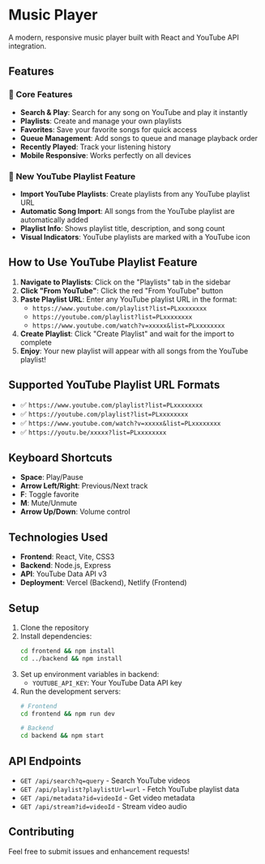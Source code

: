 # Music Player

A modern, responsive music player built with React and YouTube API integration.

## Features

### 🎵 Core Features
- **Search & Play**: Search for any song on YouTube and play it instantly
- **Playlists**: Create and manage your own playlists
- **Favorites**: Save your favorite songs for quick access
- **Queue Management**: Add songs to queue and manage playback order
- **Recently Played**: Track your listening history
- **Mobile Responsive**: Works perfectly on all devices

### 🎯 New YouTube Playlist Feature
- **Import YouTube Playlists**: Create playlists from any YouTube playlist URL
- **Automatic Song Import**: All songs from the YouTube playlist are automatically added
- **Playlist Info**: Shows playlist title, description, and song count
- **Visual Indicators**: YouTube playlists are marked with a YouTube icon

## How to Use YouTube Playlist Feature

1. **Navigate to Playlists**: Click on the "Playlists" tab in the sidebar
2. **Click "From YouTube"**: Click the red "From YouTube" button
3. **Paste Playlist URL**: Enter any YouTube playlist URL in the format:
   - `https://www.youtube.com/playlist?list=PLxxxxxxxx`
   - `https://youtube.com/playlist?list=PLxxxxxxxx`
   - `https://www.youtube.com/watch?v=xxxxx&list=PLxxxxxxxx`
4. **Create Playlist**: Click "Create Playlist" and wait for the import to complete
5. **Enjoy**: Your new playlist will appear with all songs from the YouTube playlist!

## Supported YouTube Playlist URL Formats

- ✅ `https://www.youtube.com/playlist?list=PLxxxxxxxx`
- ✅ `https://youtube.com/playlist?list=PLxxxxxxxx`
- ✅ `https://www.youtube.com/watch?v=xxxxx&list=PLxxxxxxxx`
- ✅ `https://youtu.be/xxxxx?list=PLxxxxxxxx`

## Keyboard Shortcuts

- **Space**: Play/Pause
- **Arrow Left/Right**: Previous/Next track
- **F**: Toggle favorite
- **M**: Mute/Unmute
- **Arrow Up/Down**: Volume control

## Technologies Used

- **Frontend**: React, Vite, CSS3
- **Backend**: Node.js, Express
- **API**: YouTube Data API v3
- **Deployment**: Vercel (Backend), Netlify (Frontend)

## Setup

1. Clone the repository
2. Install dependencies:
   ```bash
   cd frontend && npm install
   cd ../backend && npm install
   ```
3. Set up environment variables in backend:
   - `YOUTUBE_API_KEY`: Your YouTube Data API key
4. Run the development servers:
   ```bash
   # Frontend
   cd frontend && npm run dev
   
   # Backend
   cd backend && npm start
   ```

## API Endpoints

- `GET /api/search?q=query` - Search YouTube videos
- `GET /api/playlist?playlistUrl=url` - Fetch YouTube playlist data
- `GET /api/metadata?id=videoId` - Get video metadata
- `GET /api/stream?id=videoId` - Stream video audio

## Contributing

Feel free to submit issues and enhancement requests!
